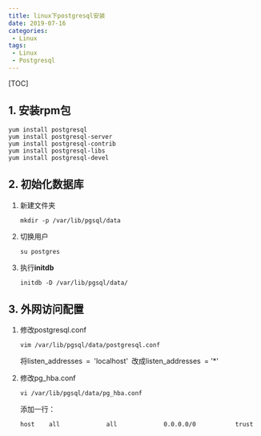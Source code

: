 ```yaml
---
title: linux下postgresql安装
date: 2019-07-16
categories: 
 - Linux
tags: 
 - Linux
 - Postgresql
---
```


[TOC]

## 1. 安装rpm包

```shell
yum install postgresql
yum install postgresql-server
yum install postgresql-contrib
yum install postgresql-libs
yum install postgresql-devel
```

## 2. 初始化数据库

1. 新建文件夹

   `mkdir -p /var/lib/pgsql/data `

2. 切换用户

   `su postgres`

3. 执行**initdb**

   `initdb -D /var/lib/pgsql/data/`

## 3. 外网访问配置

1. 修改postgresql.conf

   ```shell
   vim /var/lib/pgsql/data/postgresql.conf
   ```

   将listen_addresses = 'localhost' 改成listen_addresses = '*'

2. 修改pg_hba.conf

   ```shell
   vi /var/lib/pgsql/data/pg_hba.conf
   ```

   添加一行：

   ```
   host    all             all             0.0.0.0/0           trust
   ```

   

